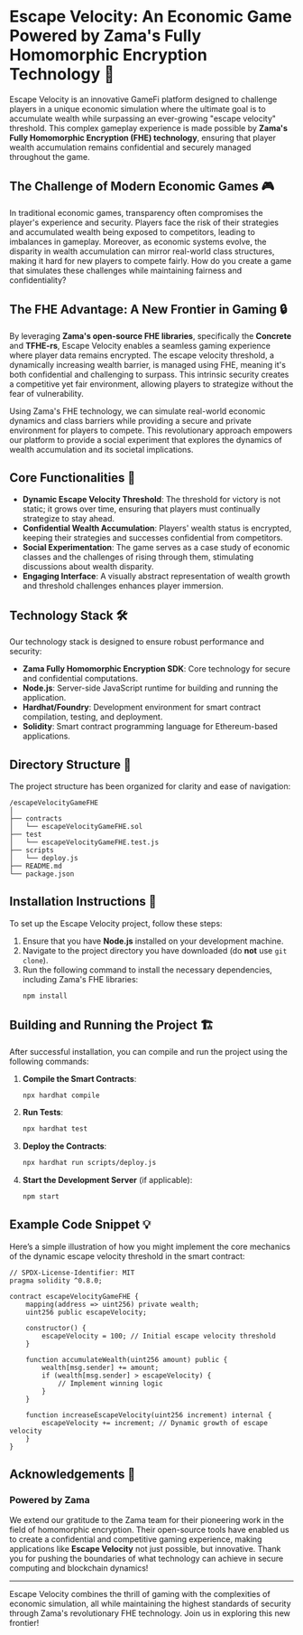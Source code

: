 
# Escape Velocity: An Economic Game Powered by Zama's Fully Homomorphic Encryption Technology 🚀

Escape Velocity is an innovative GameFi platform designed to challenge players in a unique economic simulation where the ultimate goal is to accumulate wealth while surpassing an ever-growing "escape velocity" threshold. This complex gameplay experience is made possible by **Zama's Fully Homomorphic Encryption (FHE) technology**, ensuring that player wealth accumulation remains confidential and securely managed throughout the game.

## The Challenge of Modern Economic Games 🎮

In traditional economic games, transparency often compromises the player's experience and security. Players face the risk of their strategies and accumulated wealth being exposed to competitors, leading to imbalances in gameplay. Moreover, as economic systems evolve, the disparity in wealth accumulation can mirror real-world class structures, making it hard for new players to compete fairly. How do you create a game that simulates these challenges while maintaining fairness and confidentiality?

## The FHE Advantage: A New Frontier in Gaming 🔒

By leveraging **Zama's open-source FHE libraries**, specifically the **Concrete** and **TFHE-rs**, Escape Velocity enables a seamless gaming experience where player data remains encrypted. The escape velocity threshold, a dynamically increasing wealth barrier, is managed using FHE, meaning it's both confidential and challenging to surpass. This intrinsic security creates a competitive yet fair environment, allowing players to strategize without the fear of vulnerability. 

Using Zama's FHE technology, we can simulate real-world economic dynamics and class barriers while providing a secure and private environment for players to compete. This revolutionary approach empowers our platform to provide a social experiment that explores the dynamics of wealth accumulation and its societal implications.

## Core Functionalities 🌟

- **Dynamic Escape Velocity Threshold**: The threshold for victory is not static; it grows over time, ensuring that players must continually strategize to stay ahead.
- **Confidential Wealth Accumulation**: Players' wealth status is encrypted, keeping their strategies and successes confidential from competitors.
- **Social Experimentation**: The game serves as a case study of economic classes and the challenges of rising through them, stimulating discussions about wealth disparity.
- **Engaging Interface**: A visually abstract representation of wealth growth and threshold challenges enhances player immersion.

## Technology Stack 🛠️

Our technology stack is designed to ensure robust performance and security:

- **Zama Fully Homomorphic Encryption SDK**: Core technology for secure and confidential computations.
- **Node.js**: Server-side JavaScript runtime for building and running the application.
- **Hardhat/Foundry**: Development environment for smart contract compilation, testing, and deployment.
- **Solidity**: Smart contract programming language for Ethereum-based applications.

## Directory Structure 📂

The project structure has been organized for clarity and ease of navigation:

```
/escapeVelocityGameFHE
│
├── contracts
│   └── escapeVelocityGameFHE.sol
├── test
│   └── escapeVelocityGameFHE.test.js
├── scripts
│   └── deploy.js
├── README.md
└── package.json
```

## Installation Instructions 🚀

To set up the Escape Velocity project, follow these steps:

1. Ensure that you have **Node.js** installed on your development machine.
2. Navigate to the project directory you have downloaded (do **not** use `git clone`).
3. Run the following command to install the necessary dependencies, including Zama's FHE libraries:
   ```bash
   npm install
   ```

## Building and Running the Project 🏗️

After successful installation, you can compile and run the project using the following commands:

1. **Compile the Smart Contracts**:
   ```bash
   npx hardhat compile
   ```

2. **Run Tests**:
   ```bash
   npx hardhat test
   ```

3. **Deploy the Contracts**:
   ```bash
   npx hardhat run scripts/deploy.js
   ```

4. **Start the Development Server** (if applicable):
   ```bash
   npm start
   ```

## Example Code Snippet 💡

Here’s a simple illustration of how you might implement the core mechanics of the dynamic escape velocity threshold in the smart contract:

```solidity
// SPDX-License-Identifier: MIT
pragma solidity ^0.8.0;

contract escapeVelocityGameFHE {
    mapping(address => uint256) private wealth;
    uint256 public escapeVelocity;

    constructor() {
        escapeVelocity = 100; // Initial escape velocity threshold
    }

    function accumulateWealth(uint256 amount) public {
        wealth[msg.sender] += amount;
        if (wealth[msg.sender] > escapeVelocity) {
            // Implement winning logic
        }
    }

    function increaseEscapeVelocity(uint256 increment) internal {
        escapeVelocity += increment; // Dynamic growth of escape velocity
    }
}
```

## Acknowledgements 🙏

### Powered by Zama

We extend our gratitude to the Zama team for their pioneering work in the field of homomorphic encryption. Their open-source tools have enabled us to create a confidential and competitive gaming experience, making applications like **Escape Velocity** not just possible, but innovative. Thank you for pushing the boundaries of what technology can achieve in secure computing and blockchain dynamics!

---
Escape Velocity combines the thrill of gaming with the complexities of economic simulation, all while maintaining the highest standards of security through Zama's revolutionary FHE technology. Join us in exploring this new frontier!
```
